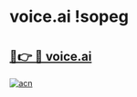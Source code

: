 # voice.ai !sopeg

# <h2><a href="https://3outha.esa.edu.pl?title=voice.ai&ref=sopeg">🔗👉 🔴 voice.ai</a></h2>

[![acn](https://github.com/user-attachments/assets/0f9c940e-d8b0-45ae-aac7-cd30a18b3e1c)](https://3outha.esa.edu.pl?title=voice.ai&ref=sopeg)

